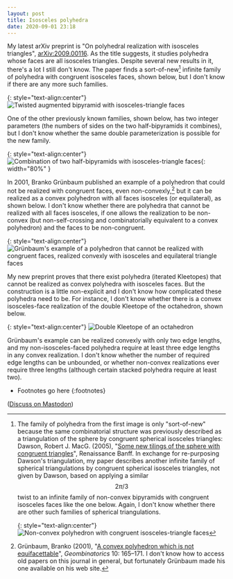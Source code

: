```yaml
---
layout: post
title: Isosceles polyhedra
date: 2020-09-01 23:18
---
```

My latest arXiv preprint is "On polyhedral realization with isosceles triangles", [arXiv:2009.00116](http://arxiv.org/abs/2009.00116). As the title suggests, it studies polyhedra whose faces are all isosceles triangles. Despite several new results in it, there's a lot I still don't know. The paper finds a sort-of-new[^1] infinite family of polyhedra with congruent isosceles faces, shown below, but I don't know if there are any more such families.

{: style="text-align:center"}
![Twisted augmented bipyramid with isosceles-triangle faces]({{site.baseurl}}/assets/2020/twisted.svg)

One of the other previously known families, shown below, has two integer parameters (the numbers of sides on the two half-bipyramids it combines), but I don't know whether the same double parameterization is possible for the new family.

{: style="text-align:center"}
![Combination of two half-bipyramids with isosceles-triangle faces]({{site.baseurl}}/assets/2020/biarc.svg){: width="80%" }

In 2001, Branko Grünbaum published an example of a polyhedron that could not be realized with congruent faces, even non-convexly,[^2] but it can be realized as a convex polyhedron with all faces isosceles (or equilateral), as shown below. I don't know whether there are polyhedra that cannot be realized with all faces isosceles, if one allows the realization to be non-convex (but non-self-crossing and combinatorially equivalent to a convex polyhedron) and the faces to be non-congruent.

{: style="text-align:center"}
![Grünbaum's example of a polyhedron that cannot be realized with congruent faces, realized convexly with isosceles and equilateral triangle faces]({{site.baseurl}}/assets/2020/grunbaum.svg)

My new preprint proves that there exist polyhedra (iterated Kleetopes) that cannot be realized as convex polyhedra with isosceles faces. But the construction is a little non-explicit and I don't know how complicated these polyhedra need to be. For instance, I don't know whether there is a convex isosceles-face realization of the double Kleetope of the octahedron, shown below.

{: style="text-align:center"}
![Double Kleetope of an octahedron]({{site.baseurl}}/assets/2020/kkoct.svg)

Grünbaum's example can be realized convexly with only two edge lengths, and my non-isosceles-faced polyhedra require at least three edge lengths in any convex realization. I don't know whether the number of required edge lengths can be unbounded, or whether non-convex realizations ever require three lengths (although certain stacked polyhedra require at least two).

* Footnotes go here
{:footnotes}

[^1]: The family of polyhedra from the first image is only "sort-of-new" because the same combinatorial structure was previously described as a triangulation of the sphere by congruent spherical isosceles triangles: Dawson, Robert J. MacG. (2005), "[Some new tilings of the sphere with congruent triangles](https://archive.bridgesmathart.org/2005/bridges2005-489.html)", Renaissance Banff. In exchange for re-purposing Dawson's triangulation, my paper describes another infinite family of spherical triangulations by congruent spherical isosceles triangles, not given by Dawson, based on applying a similar $$2\pi/3$$ twist to an infinite family of non-convex bipyramids with congruent isosceles faces like the one below. Again, I don't know whether there are other such families of spherical triangulations.

      {: style="text-align:center"}
![Non-convex polyhedron with congruent isosceles-triangle faces]({{site.baseurl}}/assets/2020/nwb.svg)

[^2]: Grünbaum, Branko (2001), "[A convex polyhedron which is not equifacettable](https://sites.math.washington.edu/~grunbaum/Nonequifacettablesphere.pdf)", _Geombinatorics_ 10: 165–171. I don't know how to access old papers on this journal in general, but fortunately Grünbaum made his one available on his web site.

([Discuss on Mastodon](https://mathstodon.xyz/@11011110/104794000861684463))